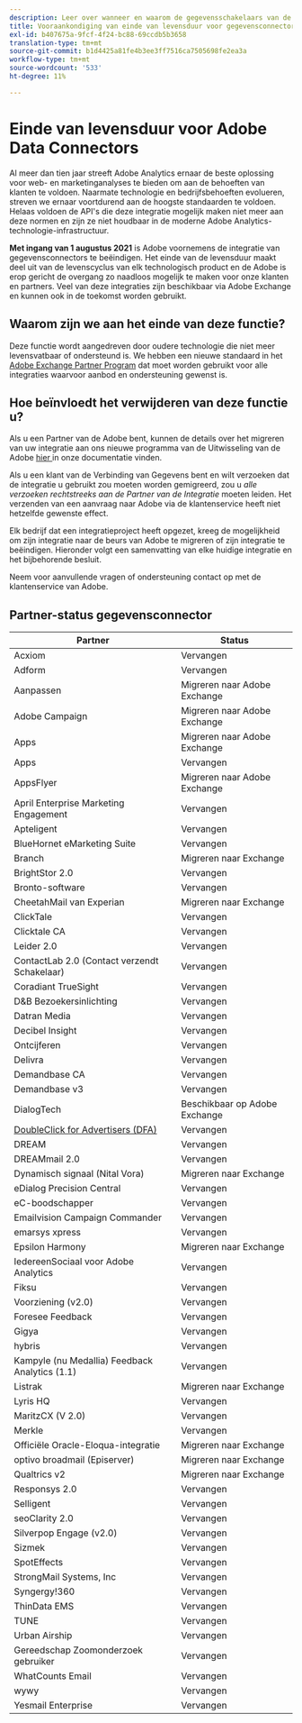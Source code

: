 ```yaml
---
description: Leer over wanneer en waarom de gegevensschakelaars van de Analyse zullen eind-van-leven worden.
title: Vooraankondiging van einde van levensduur voor gegevensconnectors van Analytics
exl-id: b407675a-9fcf-4f24-bc88-69ccdb5b3658
translation-type: tm+mt
source-git-commit: b1d4425a81fe4b3ee3ff7516ca7505698fe2ea3a
workflow-type: tm+mt
source-wordcount: '533'
ht-degree: 11%

---
```


# Einde van levensduur voor Adobe Data Connectors

Al meer dan tien jaar streeft Adobe Analytics ernaar de beste oplossing voor web- en marketinganalyses te bieden om aan de behoeften van klanten te voldoen. Naarmate technologie en bedrijfsbehoeften evolueren, streven we ernaar voortdurend aan de hoogste standaarden te voldoen.  Helaas voldoen de API&#39;s die deze integratie mogelijk maken niet meer aan deze normen en zijn ze niet houdbaar in de moderne Adobe Analytics-technologie-infrastructuur.

**Met ingang van 1 augustus 2021** is Adobe voornemens de integratie van gegevensconnectors te beëindigen. Het einde van de levensduur maakt deel uit van de levenscyclus van elk technologisch product en de Adobe is erop gericht de overgang zo naadloos mogelijk te maken voor onze klanten en partners. Veel van deze integraties zijn beschikbaar via Adobe Exchange en kunnen ook in de toekomst worden gebruikt.

## Waarom zijn we aan het einde van deze functie?

Deze functie wordt aangedreven door oudere technologie die niet meer levensvatbaar of ondersteund is. We hebben een nieuwe standaard in het [Adobe Exchange Partner Program](https://partners.adobe.com/exchangeprogram/experiencecloud) dat moet worden gebruikt voor alle integraties waarvoor aanbod en ondersteuning gewenst is.

## Hoe beïnvloedt het verwijderen van deze functie u?

Als u een Partner van de Adobe bent, kunnen de details over het migreren van uw integratie aan ons nieuwe programma van de Uitwisseling van de Adobe [hier ](https://adobeexchangeec.zendesk.com/hc/en-us/articles/360003867071-Adobe-Analytics-Integration-Tools) in onze documentatie vinden.

Als u een klant van de Verbinding van Gegevens bent en wilt verzoeken dat de integratie u gebruikt zou moeten worden gemigreerd, zou u *alle verzoeken rechtstreeks aan de Partner van de Integratie* moeten leiden. Het verzenden van een aanvraag naar Adobe via de klantenservice heeft niet hetzelfde gewenste effect.

Elk bedrijf dat een integratieproject heeft opgezet, kreeg de mogelijkheid om zijn integratie naar de beurs van Adobe te migreren of zijn integratie te beëindigen. Hieronder volgt een samenvatting van elke huidige integratie en het bijbehorende besluit.

Neem voor aanvullende vragen of ondersteuning contact op met de klantenservice van Adobe.

## Partner-status gegevensconnector

| Partner | Status |
| --- | --- |
| Acxiom | Vervangen |
| Adform | Vervangen |
| Aanpassen | Migreren naar Adobe Exchange |
| Adobe Campaign | Migreren naar Adobe Exchange |
| Apps | Migreren naar Adobe Exchange |
| Apps | Vervangen |
| AppsFlyer | Migreren naar Adobe Exchange |
| April Enterprise Marketing Engagement | Vervangen |
| Apteligent | Vervangen |
| BlueHornet eMarketing Suite | Vervangen |
| Branch | Migreren naar Exchange |
| BrightStor 2.0 | Vervangen |
| Bronto-software | Vervangen |
| CheetahMail van Experian | Migreren naar Exchange |
| ClickTale | Vervangen |
| Clicktale CA | Vervangen |
| Leider 2.0 | Vervangen |
| ContactLab 2.0 (Contact verzendt Schakelaar) | Vervangen |
| Coradiant TrueSight | Vervangen |
| D&amp;B Bezoekersinlichting | Vervangen |
| Datran Media | Vervangen |
| Decibel Insight | Vervangen |
| Ontcijferen | Vervangen |
| Delivra | Vervangen |
| Demandbase CA | Vervangen |
| Demandbase v3 | Vervangen |
| DialogTech | Beschikbaar op Adobe Exchange |
| [DoubleClick for Advertisers (DFA)](/help/import/data-connectors/dfa-data-connector-analytics/dfa-eol.md) | Vervangen |
| DREAM | Vervangen |
| DREAMmail 2.0 | Vervangen |
| Dynamisch signaal (Nital Vora) | Migreren naar Exchange |
| eDialog Precision Central | Vervangen |
| eC-boodschapper | Vervangen |
| Emailvision Campaign Commander | Vervangen |
| emarsys xpress | Vervangen |
| Epsilon Harmony | Migreren naar Exchange |
| IedereenSociaal voor Adobe Analytics | Vervangen |
| Fiksu | Vervangen |
| Voorziening (v2.0) | Vervangen |
| Foresee Feedback | Vervangen |
| Gigya | Vervangen |
| hybris | Vervangen |
| Kampyle (nu Medallia) Feedback Analytics (1.1) | Vervangen |
| Listrak | Migreren naar Exchange |
| Lyris HQ | Vervangen |
| MaritzCX (V 2.0) | Vervangen |
| Merkle | Vervangen |
| Officiële Oracle-Eloqua-integratie | Migreren naar Exchange |
| optivo broadmail (Episerver) | Migreren naar Exchange |
| Qualtrics v2 | Migreren naar Exchange |
| Responsys 2.0 | Vervangen |
| Selligent | Vervangen |
| seoClarity 2.0 | Vervangen |
| Silverpop Engage (v2.0) | Vervangen |
| Sizmek | Vervangen |
| SpotEffects | Vervangen |
| StrongMail Systems, Inc | Vervangen |
| Syngergy!360 | Vervangen |
| ThinData EMS | Vervangen |
| TUNE | Vervangen |
| Urban Airship | Vervangen |
| Gereedschap Zoomonderzoek gebruiker | Vervangen |
| WhatCounts Email | Vervangen |
| wywy | Vervangen |
| Yesmail Enterprise | Vervangen |
